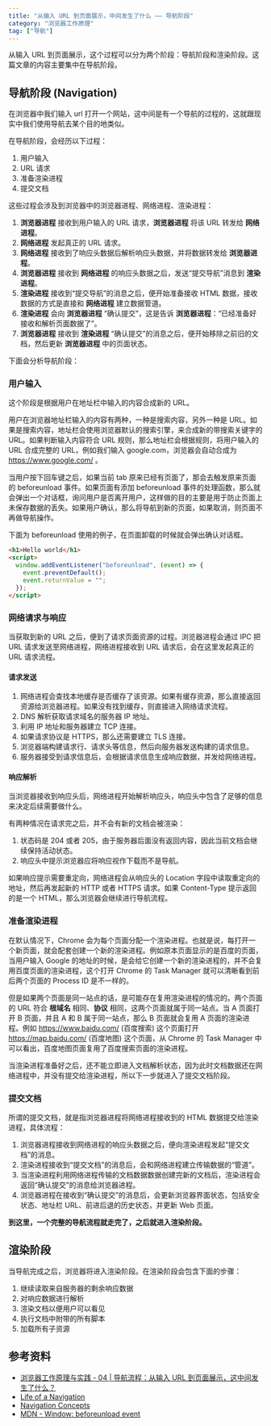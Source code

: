 ```yaml
---
title: "从输入 URL 到页面展示，中间发生了什么 —— 导航阶段"
category: "浏览器工作原理"
tag: ["导航"]
---
```


从输入 URL 到页面展示，这个过程可以分为两个阶段：导航阶段和渲染阶段。这篇文章的内容主要集中在导航阶段。

## 导航阶段 (Navigation)

在浏览器中我们输入 url 打开一个网站，这中间是有一个导航的过程的，这就跟现实中我们使用导航去某个目的地类似。

在导航阶段，会经历以下过程：

1. 用户输入
2. URL 请求
3. 准备渲染进程
4. 提交文档

这些过程会涉及到浏览器中的浏览器进程、网络进程、渲染进程：

1. **浏览器进程** 接收到用户输入的 URL 请求，**浏览器进程** 将该 URL 转发给 **网络进程**。
2. **网络进程** 发起真正的 URL 请求。
3. **网络进程** 接收到了响应头数据后解析响应头数据，并将数据转发给 **浏览器进程**。
4. **浏览器进程** 接收到 **网络进程** 的响应头数据之后，发送“提交导航”消息到 **渲染进程**。
5. **渲染进程** 接收到“提交导航”的消息之后，便开始准备接收 HTML 数据，接收数据的方式是直接和 **网络进程** 建立数据管道。
6. **渲染进程** 会向 **浏览器进程** “确认提交”，这是告诉 **浏览器进程**：“已经准备好接收和解析页面数据了”。
7. **浏览器进程** 接收到 **渲染进程** “确认提交”的消息之后，便开始移除之前旧的文档，然后更新 **浏览器进程** 中的页面状态。

下面会分析导航阶段：

### 用户输入

这个阶段是根据用户在地址栏中输入的内容合成新的 URL。

用户在浏览器地址栏输入的内容有两种，一种是搜索内容，另外一种是 URL。如果是搜索内容，地址栏会使用浏览器默认的搜索引擎，来合成新的带搜索关键字的 URL。如果判断输入内容符合 URL 规则，那么地址栏会根据规则，将用户输入的 URL 合成完整的 URL，例如我们输入 google.com，浏览器会自动合成为 https://www.google.com/ 。

当用户按下回车键之后，如果当前 tab 原来已经有页面了，那会去触发原来页面的 beforeunload 事件。如果页面有添加 beforeunload 事件的处理函数，那么就会弹出一个对话框，询问用户是否离开用户，这样做的目的主要是用于防止页面上未保存数据的丢失。如果用户确认，那么将导航到新的页面，如果取消，则页面不再做导航操作。

下面为 beforeunload 使用的例子，在页面卸载的时候就会弹出确认对话框。

```html
<h1>Hello world</h1>
<script>
  window.addEventListener("beforeunload", (event) => {
    event.preventDefault();
    event.returnValue = "";
  });
</script>
```

### 网络请求与响应

当获取到新的 URL 之后，便到了请求页面资源的过程。浏览器进程会通过 IPC 把 URL 请求发送至网络进程，网络进程接收到 URL 请求后，会在这里发起真正的 URL 请求流程。

#### 请求发送

1. 网络进程会查找本地缓存是否缓存了该资源。如果有缓存资源，那么直接返回资源给浏览器进程。如果没有找到缓存，则直接进入网络请求流程。
1. DNS 解析获取请求域名的服务器 IP 地址。
1. 利用 IP 地址和服务器建立 TCP 连接。
1. 如果请求协议是 HTTPS，那么还需要建立 TLS 连接。
1. 浏览器端构建请求行、请求头等信息，然后向服务器发送构建的请求信息。
1. 服务器接受到请求信息后，会根据请求信息生成响应数据，并发给网络进程。

#### 响应解析

当浏览器接收到响应头后，网络进程开始解析响应头，响应头中包含了足够的信息来决定后续需要做什么。

有两种情况在请求完之后，并不会有新的文档会被渲染：

1. 状态码是 204 或者 205，由于服务器后面没有返回内容，因此当前文档会继续保持活动状态。
2. 响应头中提示浏览器应将响应视作下载而不是导航。

如果响应提示需要重定向，网络进程会从响应头的 Location 字段中读取重定向的地址，然后再发起新的 HTTP 或者 HTTPS 请求。如果 Content-Type 提示返回的是一个 HTML，那么浏览器会继续进行导航流程。

### 准备渲染进程

在默认情况下，Chrome 会为每个页面分配一个渲染进程。也就是说，每打开一个新页面，就会配套创建一个新的渲染进程。例如原本页面显示的是百度的页面，当用户输入 Google 的地址的时候，是会给它创建一个新的渲染进程的，并不会复用百度页面的渲染进程，这个打开 Chrome 的 Task Manager 就可以清晰看到前后两个页面的 Process ID 是不一样的。

但是如果两个页面是同一站点的话，是可能存在复用渲染进程的情况的。两个页面的 URL 符合 **根域名** 相同、**协议** 相同，这两个页面就属于同一站点。当 A 页面打开 B 页面，并且 A 和 B 属于同一站点，那么 B 页面就会复用 A 页面的渲染进程。例如 https://www.baidu.com/ (百度搜索) 这个页面打开 https://map.baidu.com/ (百度地图) 这个页面，从 Chrome 的 Task Manager 中可以看出，百度地图页面复用了百度搜索页面的渲染进程。

当渲染进程准备好之后，还不能立即进入文档解析状态，因为此时文档数据还在网络进程中，并没有提交给渲染进程，所以下一步就进入了提交文档阶段。

### 提交文档

所谓的提交文档，就是指浏览器进程将网络进程接收到的 HTML 数据提交给渲染进程，具体流程：

1. 浏览器进程接收到网络进程的响应头数据之后，便向渲染进程发起“提交文档”的消息。
2. 渲染进程接收到“提交文档”的消息后，会和网络进程建立传输数据的“管道”。
3. 当渲染进程利用网络进程传输的文档数据数据创建完新的文档后，渲染进程会返回“确认提交”的消息给浏览器进程。
4. 浏览器进程在接收到“确认提交”的消息后，会更新浏览器界面状态，包括安全状态、地址栏 URL、前进后退的历史状态，并更新 Web 页面。

**到这里，一个完整的导航流程就走完了，之后就进入渲染阶段。**

## 渲染阶段

当导航完成之后，浏览器将进入渲染阶段。在渲染阶段会包含下面的步骤：

1. 继续读取来自服务器的剩余响应数据
2. 对响应数据进行解析
3. 渲染文档以便用户可以看见
4. 执行文档中附带的所有脚本
5. 加载所有子资源

## 参考资料

- [浏览器工作原理与实践 - 04 | 导航流程：从输入 URL 到页面展示，这中间发生了什么？](https://time.geekbang.org/column/article/117637)
- [Life of a Navigation](https://chromium.googlesource.com/chromium/src/+/master/docs/navigation.md)
- [Navigation Concepts](https://chromium.googlesource.com/chromium/src/+/master/docs/navigation_concepts.md)
- [MDN - Window: beforeunload event](https://developer.mozilla.org/en-US/docs/Web/API/Window/beforeunload_event)
